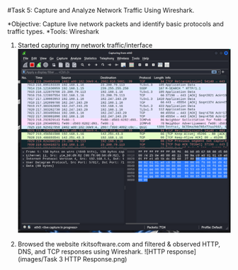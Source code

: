 #Task 5: Capture and Analyze Network Traffic Using Wireshark.

*Objective: Capture live network packets and identify basic protocols and traffic types.
*Tools: Wireshark

1. Started capturing my network traffic/interface
![wireshark network traffic image](images/Task_2_Wireshark_Traffice_Capture.png)

2. Browsed the website rkitsoftware.com and filtered & observed HTTP, DNS, and TCP responses using Wireshark.
![HTTP response](images/Task 3 HTTP Response.png)
